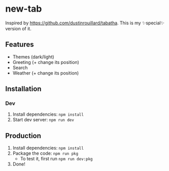 # new-tab

Inspired by <https://github.com/dustinrouillard/tabatha>. This is my ✨special✨ version of it.

## Features

- Themes (dark/light)
- Greeting (+ change its position)
- Search
- Weather (+ change its position)

## Installation

### Dev

1. Install dependencies: `npm install`
2. Start dev server: `npm run dev`

## Production

1. Install dependencies: `npm install`
2. Package the code: `npm run pkg`
   - To test it, first run `npm run dev:pkg`
3. Done!
